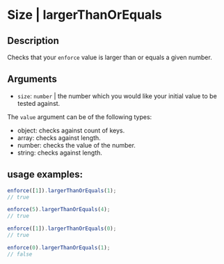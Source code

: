 # Size | largerThanOrEquals

## Description
Checks that your `enforce` value is larger than or equals a given number.

## Arguments
* `size`: `number` | the number which you would like your initial value to be tested against.

The `value` argument can be of the following types:
* object: checks against count of keys.
* array: checks against length.
* number: checks the value of the number.
* string: checks against length.

## usage examples:

```js
enforce([1]).largerThanOrEquals(1);
// true
```

```js
enforce(5).largerThanOrEquals(4);
// true
```

```js
enforce([1]).largerThanOrEquals(0);
// true
```

```js
enforce(0).largerThanOrEquals(1);
// false
```